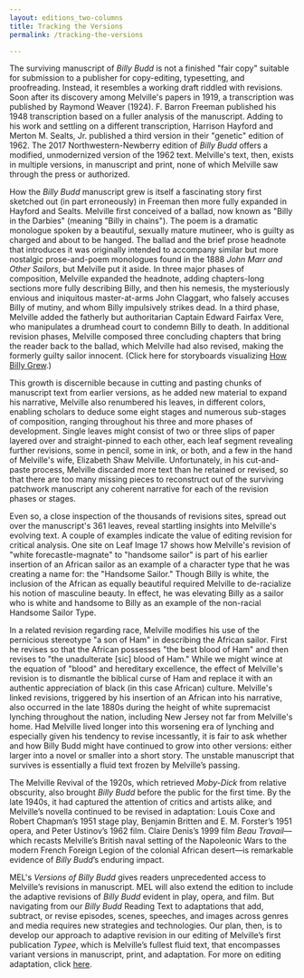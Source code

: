 ```yaml
---
layout: editions_two-columns
title: Tracking the Versions
permalink: /tracking-the-versions

---
```


The surviving manuscript of *Billy Budd* is not a finished "fair copy" suitable for submission to a publisher for copy-editing, typesetting, and proofreading. Instead, it resembles a working draft riddled with revisions. Soon after its discovery among Melville's papers in 1919, a transcription was published by Raymond Weaver (1924). F. Barron Freeman published his 1948 transcription based on a fuller analysis of the manuscript. Adding to his work and settling on a different transcription, Harrison Hayford and Merton M. Sealts, Jr. published a third version in their "genetic" edition of 1962. The 2017 Northwestern-Newberry edition of *Billy Budd* offers a modified, unmodernized version of the 1962 text. Melville's text, then, exists in multiple versions, in manuscript and print, none of which Melville saw through the press or authorized.

How the *Billy Budd* manuscript grew is itself a fascinating story first sketched out (in part erroneously) in Freeman then more fully expanded in Hayford and Sealts. Melville first conceived of a ballad, now known as "Billy in the Darbies" (meaning "Billy in chains"). The poem is a dramatic monologue spoken by a beautiful, sexually mature mutineer, who is guilty as charged and about to be hanged. The ballad and the brief prose headnote that introduces it was originally intended to accompany similar but more nostalgic prose-and-poem monologues found in the 1888 *John Marr and Other Sailors*, but Melville put it aside. In three major phases of composition, Melville expanded the headnote, adding chapters-long sections more fully describing Billy, and then his nemesis, the mysteriously envious and iniquitous master-at-arms John Claggart, who falsely accuses Billy of mutiny, and whom Billy impulsively strikes dead. In a third phase, Melville added the fatherly but authoritarian Captain Edward Fairfax Vere, who manipulates a drumhead court to condemn Billy to death. In additional revision phases, Melville composed three concluding chapters that bring the reader back to the ballad, which Melville had also revised, making the formerly guilty sailor innocent. (Click here for storyboards visualizing [How Billy Grew](/how-billy-grew.html).)

This growth is discernible because in cutting and pasting chunks of manuscript text from earlier versions, as he added new material to expand his narrative, Melville also renumbered his leaves, in different colors, enabling scholars to deduce some eight stages and numerous sub-stages of composition, ranging throughout his three and more phases of development. Single leaves might consist of two or three slips of paper layered over and straight-pinned to each other, each leaf segment revealing further revisions, some in pencil, some in ink, or both, and a few in the hand of Melville's wife, Elizabeth Shaw Melville. Unfortunately, in his cut-and-paste process, Melville discarded more text than he retained or revised, so that there are too many missing pieces to reconstruct out of the surviving patchwork manuscript any coherent narrative for each of the revision phases or stages.

Even so, a close inspection of the thousands of revisions sites, spread out over the manuscript's 361 leaves, reveal startling insights into Melville's evolving text. A couple of examples indicate the value of editing revision for critical analysis. One site on Leaf Image 17 shows how Melville's revision of "white forecastle-magnate" to "handsome sailor" is part of his earlier insertion of an African sailor as an example of a character type that he was creating a name for: the "Handsome Sailor." Though Billy is white, the inclusion of the African as equally beautiful required Melville to de-racialize his notion of masculine beauty. In effect, he was elevating Billy as a sailor who is white and handsome to Billy as an example of the non-racial Handsome Sailor Type.

In a related revision regarding race, Melville modifies his use of the pernicious stereotype "a son of Ham" in describing the African sailor. First he revises so that the African possesses "the best blood of Ham" and then revises to "the unadulterate [sic] blood of Ham." While we might wince at the equation of "blood" and hereditary excellence, the effect of Melville's revision is to dismantle the biblical curse of Ham and replace it with an authentic appreciation of black (in this case African) culture. Melville's linked revisions, triggered by his insertion of an African into his narrative, also occurred in the late 1880s during the height of white supremacist lynching throughout the nation, including New Jersey not far from Melville's home. Had Melville lived longer into this worsening era of lynching and especially given his tendency to revise incessantly, it is fair to ask whether and how Billy Budd might have continued to grow into other versions: either larger into a novel or smaller into a short story. The unstable manuscript that survives is essentially a fluid text frozen by Melville’s passing.

The Melville Revival of the 1920s, which retrieved *Moby-Dick* from relative obscurity, also brought *Billy Budd* before the public for the first time.  By the late 1940s, it had captured the attention of critics and artists alike, and Melville’s novella continued to be revised in adaptation: Louis Coxe and Robert Chapman’s 1951 stage play, Benjamin Britten and E. M. Forster’s 1951 opera, and Peter Ustinov’s 1962 film. Claire Denis’s 1999 film *Beau Travail*—which recasts Melville’s British naval setting of the Napoleonic Wars to the modern French Foreign Legion of the colonial African desert—is remarkable evidence of *Billy Budd*’s enduring impact.

MEL's *Versions of Billy Budd* gives readers unprecedented access to Melville’s revisions in manuscript. MEL will also extend the edition to include the adaptive revisions of *Billy Budd* evident in play, opera, and film. But navigating from our *Billy Budd* Reading Text to adaptations that add, subtract, or revise episodes, scenes, speeches, and images across genres and media requires new strategies and technologies. Our plan, then, is to develop our approach to adaptive revision in our editing of Melville’s first publication *Typee*, which is Melville’s fullest fluid text, that encompasses variant versions in manuscript, print, and adaptation. For more on editing adaptation, click [here](https://mel.netlify.app/adaptation).
